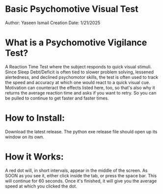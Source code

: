 # Basic Psychomotive Visual Test
Author: Yaseen Ismail
Creation Date: 1/21/2025

# What is a Psychomotive Vigilance Test?
A Reaction Time Test where the subject responds to quick visual stimuli. Since Sleep Debt/Deficit is often tied to slower problem solving, lessened alertedness, and declined psychomotor skills, the test is often used to track the speed and accuracy at which one would react to a quick visual cue. Motivation can counteract the effects listed here, too, so that's also why it returns the average reaction time and asks if you want to retry. So you can be pulled to continue to get faster and faster times.

# How to Install:
Download the latest release. The python exe release file should open up its window on its own.

# How it Works:
A red dot will, in short intervals, appear in the middle of the screen. 
As SOON as you see it, either click inside the tab, or press the space bar. 
This will continue for 60 seconds. Once it's finished, it will give you the average speed at which you clicked the dot.
